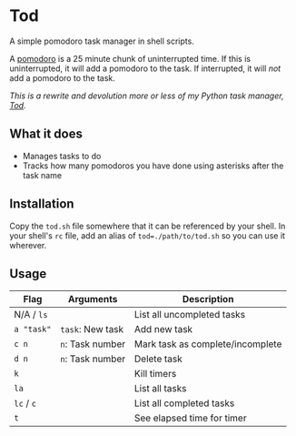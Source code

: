# Tod

A simple pomodoro task manager in shell scripts.

A [pomodoro](https://en.wikipedia.org/wiki/Pomodoro_Technique) is a 25 minute chunk of uninterrupted time. If this is uninterrupted, it will add a pomodoro to the task. If interrupted, it will *not* add a pomodoro to the task.

*This is a rewrite and devolution more or less of my Python task manager, [Tod](https://github.com/milofultz/tod).*

## What it does

* Manages tasks to do
* Tracks how many pomodoros you have done using asterisks after the task name

## Installation

Copy the `tod.sh` file somewhere that it can be referenced by your shell. In your shell's `rc` file, add an alias of `tod=./path/to/tod.sh` so you can use it wherever.

## Usage

Flag | Arguments | Description
--- | --- | ---
N/A / `ls` | | List all uncompleted tasks
`a "task"` | `task`: New task | Add new task
`c n` | `n`: Task number | Mark task as complete/incomplete
`d n` | `n`: Task number | Delete task
`k` | | Kill timers
`la` | | List all tasks
`lc` / `c` | | List all completed tasks
`t` | | See elapsed time for timer


